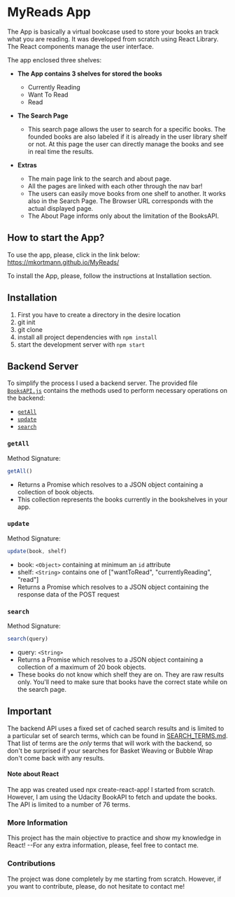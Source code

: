 # MyReads App

The App is basically a virtual bookcase used to store your books an track what
you are reading.
It was developed from scratch using React Library. The React components
manage the user interface.

The app enclosed three shelves:

  - **The App contains 3 shelves for stored the books**
    * Currently Reading
    * Want To Read
    * Read

  - **The Search Page**
    * This search page allows the user to search for a specific books. The founded
    books are also labeled if it is already in the user library shelf or not. At this
    page the user can directly manage the books and see in real time the results.

  - **Extras**
    * The main page link to the search and about page.
    * All the pages are linked with each other through the nav bar!
    * The users can easily move books from one shelf to another. It works also in
    the Search Page. The Browser URL corresponds with the actual displayed page.
    * The About Page informs only about the limitation of the BooksAPI.

## How to start the App?

 To use the app, please, click in the link below:
 https://mkortmann.github.io/MyReads/

 To install the App, please, follow the instructions at Installation section.

## Installation

1. First you have to create a directory in the desire location
2. git init
3. git clone <address from git hub>
4. install all project dependencies with `npm install`
5. start the development server with `npm start`

## Backend Server

To simplify the process I used a backend server. The provided file [`BooksAPI.js`](src/BooksAPI.js) contains the methods used to perform necessary operations on the backend:

* [`getAll`](#getall)
* [`update`](#update)
* [`search`](#search)

### `getAll`

Method Signature:

```js
getAll()
```

* Returns a Promise which resolves to a JSON object containing a collection of book objects.
* This collection represents the books currently in the bookshelves in your app.

### `update`

Method Signature:

```js
update(book, shelf)
```

* book: `<Object>` containing at minimum an `id` attribute
* shelf: `<String>` contains one of ["wantToRead", "currentlyReading", "read"]  
* Returns a Promise which resolves to a JSON object containing the response data of the POST request

### `search`

Method Signature:

```js
search(query)
```

* query: `<String>`
* Returns a Promise which resolves to a JSON object containing a collection of a maximum of 20 book objects.
* These books do not know which shelf they are on. They are raw results only. You'll need to make sure that books have the correct state while on the search page.

## Important
The backend API uses a fixed set of cached search results and is limited to a particular set of search terms, which can be found in [SEARCH_TERMS.md](SEARCH_TERMS.md). That list of terms are the _only_ terms that will work with the backend, so don't be surprised if your searches for Basket Weaving or Bubble Wrap don't come back with any results.

#### Note about React

The app was created used npx create-react-app! I started from scratch. However, I am using
the Udacity BookAPI to fetch and update the books. The API is limited to a number of
76 terms.

### More Information

This project has the main objective to practice and show my knowledge in React!
--For any extra information, please, feel free to contact me.

### Contributions

The project was done completely by me starting from scratch. However, if you want to contribute, please, do not hesitate to contact me!
